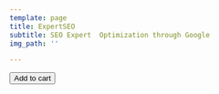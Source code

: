 ```yaml
---
template: page
title: ExpertSEO
subtitle: SEO Expert  Optimization through Google
img_path: ''

---
```

<button class="snipcart-add-item"
data-item-id="ExpertSEO"
data-item-price="599.95"
data-item-url="https://luxovostudios-43b14.netlify.com/SEO-Expert/"
data-item-description="Expert SEO Site Optimization"
data-item-image=""
data-item-name="Expert SEO"> Add to cart </button>